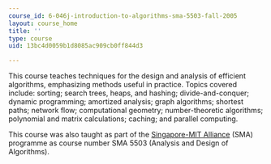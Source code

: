 ```yaml
---
course_id: 6-046j-introduction-to-algorithms-sma-5503-fall-2005
layout: course_home
title: ''
type: course
uid: 13bc4d0059b1d8085ac909cb0ff844d3

---
```

This course teaches techniques for the design and analysis of efficient algorithms, emphasizing methods useful in practice. Topics covered include: sorting; search trees, heaps, and hashing; divide-and-conquer; dynamic programming; amortized analysis; graph algorithms; shortest paths; network flow; computational geometry; number-theoretic algorithms; polynomial and matrix calculations; caching; and parallel computing.

This course was also taught as part of the [Singapore-MIT Alliance](http://web.mit.edu/sma/) (SMA) programme as course number SMA 5503 (Analysis and Design of Algorithms).

